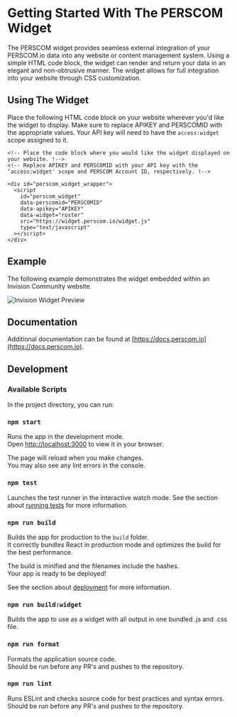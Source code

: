 
# Getting Started With The PERSCOM Widget

The PERSCOM widget provides seamless external integration of your PERSCOM.io data into any website or content management system. Using a simple HTML code block, the widget can render and return your data in an elegant and non-obtrusive manner. The widget allows for full integration into your website through CSS customization.

## Using The Widget

Place the following HTML code block on your website wherever you'd like the widget to display. Make sure to replace APIKEY and PERSCOMID with the appropriate values. Your API key will need to have the `access:widget` scope assigned to it.

    <!-- Place the code block where you would like the widget displayed on your website. !-->
    <!-- Replace APIKEY and PERSCOMID with your API key with the ‘access:widget' scope and PERSCOM Account ID, respectively. !-->

    <div id="perscom_widget_wrapper">
      <script
        id="perscom_widget"
        data-perscomid="PERSCOMID"
        data-apikey="APIKEY"
        data-widget="roster"
        src="https://widget.perscom.io/widget.js"
        type="text/javascript"
      ></script>
    </div>

## Example

The following example demonstrates the widget embedded within an Invision Community website.

![Invision Widget Preview](https://assets.perscom.io/images/widget-invision-preview-2.png)

## Documentation

Additional documentation can be found at [https://docs.perscom.io](https://docs.perscom.io).

## Development

### Available Scripts

In the project directory, you can run:

### `npm start`

Runs the app in the development mode.\
Open [http://localhost:3000](http://localhost:3000) to view it in your browser.

The page will reload when you make changes.\
You may also see any lint errors in the console.

### `npm test`

Launches the test runner in the interactive watch mode.
See the section about [running tests](https://facebook.github.io/create-react-app/docs/running-tests) for more information.

### `npm run build`

Builds the app for production to the `build` folder.\
It correctly bundles React in production mode and optimizes the build for the best performance.

The build is minified and the filenames include the hashes.\
Your app is ready to be deployed!

See the section about [deployment](https://facebook.github.io/create-react-app/docs/deployment) for more information.

### `npm run build:widget`

Builds the app to use as a widget with all output in one bundled .js and .css file.

### `npm run format`

Formats the application source code.\
Should be run before any PR's and pushes to the repository.

### `npm run lint`

Runs ESLint and checks source code for best practices and syntax errors.\
Should be run before any PR's and pushes to the repository.
